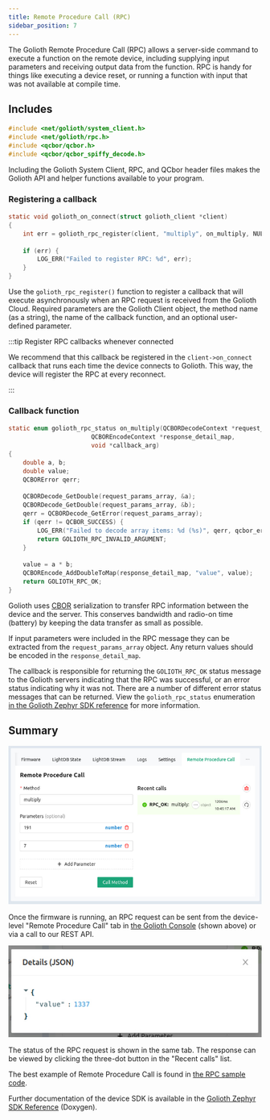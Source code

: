 ```yaml
---
title: Remote Procedure Call (RPC)
sidebar_position: 7
---
```


The Golioth Remote Procedure Call (RPC) allows a server-side command to execute
a function on the remote device, including supplying input parameters and
receiving output data from the function. RPC is handy for things like executing
a device reset, or running a function with input that was not available at
compile time.

## Includes

```c
#include <net/golioth/system_client.h>
#include <net/golioth/rpc.h>
#include <qcbor/qcbor.h>
#include <qcbor/qcbor_spiffy_decode.h>
```

Including the Golioth System Client, RPC, and QCbor header files makes
the Golioth API and helper functions available to your program.

### Registering a callback

```c
static void golioth_on_connect(struct golioth_client *client)
{
	int err = golioth_rpc_register(client, "multiply", on_multiply, NULL);

	if (err) {
		LOG_ERR("Failed to register RPC: %d", err);
	}
}
```

Use the `golioth_rpc_register()` function to register a callback that will
execute asynchronously when an RPC request is received from the Golioth Cloud.
Required parameters are the Golioth Client object, the method name (as a
string), the name of the callback function, and an optional user-defined
parameter.

:::tip Register RPC callbacks whenever connected

We recommend that this callback be registered in the `client->on_connect`
callback that runs each time the device connects to Golioth. This way, the
device will register the RPC at every reconnect.

:::

### Callback function

```c
static enum golioth_rpc_status on_multiply(QCBORDecodeContext *request_params_array,
					   QCBOREncodeContext *response_detail_map,
					   void *callback_arg)
{
	double a, b;
	double value;
	QCBORError qerr;

	QCBORDecode_GetDouble(request_params_array, &a);
	QCBORDecode_GetDouble(request_params_array, &b);
	qerr = QCBORDecode_GetError(request_params_array);
	if (qerr != QCBOR_SUCCESS) {
		LOG_ERR("Failed to decode array items: %d (%s)", qerr, qcbor_err_to_str(qerr));
		return GOLIOTH_RPC_INVALID_ARGUMENT;
	}

	value = a * b;
	QCBOREncode_AddDoubleToMap(response_detail_map, "value", value);
	return GOLIOTH_RPC_OK;
}
```

Golioth uses [CBOR](http://cbor.io/) serialization to transfer RPC information
between the device and the server. This conserves bandwidth and radio-on time
(battery) by keeping the data transfer as small as possible.

If input parameters were included in the RPC message they can be extracted from
the `request_params_array` object. Any return values should be encoded in the
`response_detail_map`.

The callback is responsible for returning the `GOLIOTH_RPC_OK` status message to
the Golioth servers indicating that the RPC was successful, or an error status
indicating why it was not. There are a number of different error status messages
that can be returned. View the `golioth_rpc_status` enumeration [in the Golioth
Zephyr SDK
reference](https://zephyr-sdk-docs.golioth.io/group__golioth__rpc.html) for more
information.

## Summary

![Send an RPC request from the Golioth Console](../assets/golioth-remote-procedure-call.jpg)

Once the firmware is running, an RPC request can be sent from the device-level
"Remote Procedure Call" tab in [the Golioth Console](https://console.golioth.io)
(shown above) or via a call to our REST API.

![RPC response received from the device](../assets/golioth-remote-procedure-call-response.jpg)

The status of the RPC request is shown in the same tab. The response can be
viewed by clicking the three-dot button in the "Recent calls" list.

The best example of Remote Procedure Call is found in [the RPC sample
code](https://github.com/golioth/golioth-zephyr-sdk/tree/main/samples/rpc).

Further documentation of the device SDK is available in the [Golioth Zephyr SDK
Reference](https://zephyr-sdk-docs.golioth.io/) (Doxygen).
